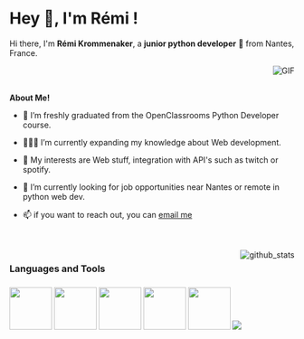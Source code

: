 
<h1 title="hehehe"> Hey 👋, I'm Rémi !</h1>

Hi there, I'm **Rémi Krommenaker**, a **junior python developer** 🚀 from Nantes, France.

<img align="right" alt="GIF" src="https://i.pinimg.com/originals/e4/26/70/e426702edf874b181aced1e2fa5c6cde.gif" />
<br/>
<br/>

**About Me!**
- 🌱 I’m freshly graduated from the OpenClassrooms Python Developer course.

- 👨🏽‍💻 I’m currently expanding my knowledge about Web development.

- 🤔 My interests are Web stuff, integration with API's such as twitch or spotify.

- 💼 I’m currently looking for job opportunities near Nantes or remote in python web dev.

- 📫 if you want to reach out, you can [email me](mailto:remi.krommenaker@gmail.com)

<br/>
<br/>
<img align="right" alt="github_stats" src="https://github-readme-stats.vercel.app/api?username=remi-hub&theme=dark" />

<h3>Languages and Tools<h3>
  
  <img width="75" height="75" viewBox="0 0 100 100" src="https://cdn.jsdelivr.net/gh/devicons/devicon/icons/python/python-original-wordmark.svg" />
  <img width="75" height="75" viewBox="0 0 100 100" src="https://cdn.jsdelivr.net/gh/devicons/devicon/icons/django/django-original.svg" />
  <img width="75" height="75" viewBox="0 0 100 100" src="https://cdn.jsdelivr.net/gh/devicons/devicon/icons/flask/flask-original-wordmark.svg" />
  <img width="75" height="75" viewBox="0 0 100 100" src="https://cdn.jsdelivr.net/gh/devicons/devicon/icons/javascript/javascript-original.svg" />
  <img width="75" height="75" viewBox="0 0 100 100" src="https://cdn.jsdelivr.net/gh/devicons/devicon/icons/docker/docker-original-wordmark.svg" />
  
  <img src="https://www.codewars.com/users/Remi-hub/badges/small"/>
